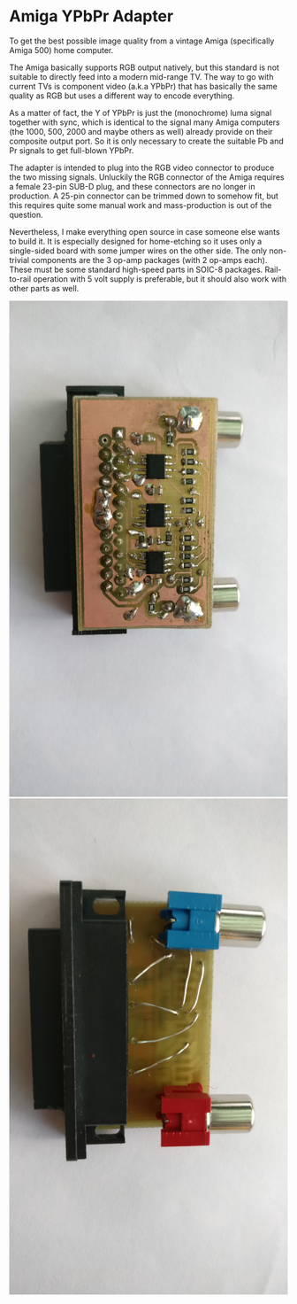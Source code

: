 # Amiga YPbPr Adapter

To get the best possible image quality from a vintage Amiga (specifically Amiga 500) home computer.

The Amiga basically supports RGB output natively, but this standard is not suitable to directly
feed into a modern mid-range TV. The way to go with current TVs is component video (a.k.a YPbPr) that
has basically the same quality as RGB but uses a different way to encode everything.

As a matter of fact, the Y of YPbPr is just the (monochrome) luma signal together with sync, which is 
identical to the signal many Amiga computers (the 1000, 500, 2000 and maybe others as well) already provide 
on their composite output port. 
So it is only necessary to create the suitable Pb and Pr signals to get full-blown YPbPr.

The adapter is intended to plug into the RGB video connector to produce the two missing signals.
Unluckily the RGB connector of the Amiga requires a female 23-pin SUB-D plug, and these connectors
are no longer in production. A 25-pin connector can be trimmed down to somehow fit, but this
requires quite some manual work and mass-production is out of the question. 

Nevertheless, I make everything open source in case someone else wants to build it. It is especially designed
for home-etching so it uses only a single-sided board with some jumper wires on the other side. 
The only non-trivial components are the 3 op-amp packages (with 2 op-amps each). These must be some standard
high-speed parts in SOIC-8 packages. Rail-to-rail operation with 5 volt supply is preferable, but it should
also work with other parts as well. 
 
![alt text](pics/frontside.jpg "Adapter front side")
![alt text](pics/backside.jpg "Adapter back side")
